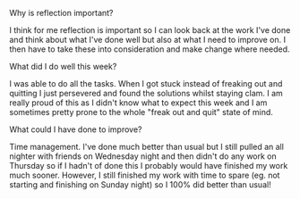 Why is reflection important?

I think for me reflection is important so I can look back at the work I've done and think about what I've done well but also at what I need to improve on. I then have to take these into consideration and make change where needed.

What did I do well this week?

I was able to do all the tasks. When I got stuck instead of freaking out and quitting I just persevered and found the solutions whilst staying clam. I am really proud of this as I didn't know what to expect this week and I am sometimes pretty prone to the whole "freak out and quit" state of mind.

What could I have done to improve?

Time management. I've done much better than usual but I still pulled an all nighter with friends on Wednesday night and then didn't do any work on Thursday so if I hadn't of done this I probably would have finished my work much sooner. However, I still finished my work with time to spare (eg. not starting and finishing on Sunday night) so I 100% did better than usual!

